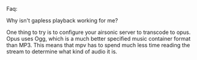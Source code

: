 

Faq:

Why isn't gapless playback working for me?

One thing to try is to configure your airsonic server to transcode to opus. Opus uses Ogg, which is a much better specified music container format than MP3. This means that mpv has to spend much less time reading the stream to determine what kind of audio it is.